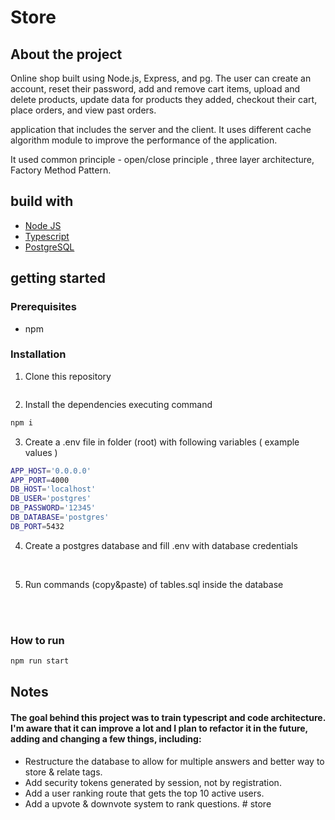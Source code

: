 # Store

## About the project

Online shop built using Node.js, Express, and pg. The user can create an account, reset their password, add and remove cart items, upload and delete products, update data for products they added, checkout their cart, place orders, and view past orders.

application that includes the server and the
client. It uses different cache algorithm module to
improve the performance of the application.

It used common principle - open/close principle , three layer architecture, Factory Method Pattern.

## build with

- [Node JS](https://nodejs.org/en/)
- [Typescript](https://www.typescriptlang.org/)
- [PostgreSQL](https://www.postgresql.org/)

## getting started

### Prerequisites

- npm

### Installation

1.  Clone this repository

```sh

```

2. Install the dependencies executing command

```sh
npm i
```

3. Create a .env file in folder (root) with following variables ( example values )

```sh
APP_HOST='0.0.0.0'
APP_PORT=4000
DB_HOST='localhost'
DB_USER='postgres'
DB_PASSWORD='12345'
DB_DATABASE='postgres'
DB_PORT=5432
```

4. Create a postgres database and fill .env with database credentials

   <br />

5. Run commands (copy&paste) of tables.sql inside the database

   <br />
   <br />

### How to run

```sh
npm run start
```

## Notes

#### The goal behind this project was to train typescript and code architecture. I'm aware that it can improve a lot and I plan to refactor it in the future, adding and changing a few things, including:

- Restructure the database to allow for multiple answers and better way to store & relate tags.
- Add security tokens generated by session, not by registration.
- Add a user ranking route that gets the top 10 active users.
- Add a upvote & downvote system to rank questions.
#   s t o r e  
 
